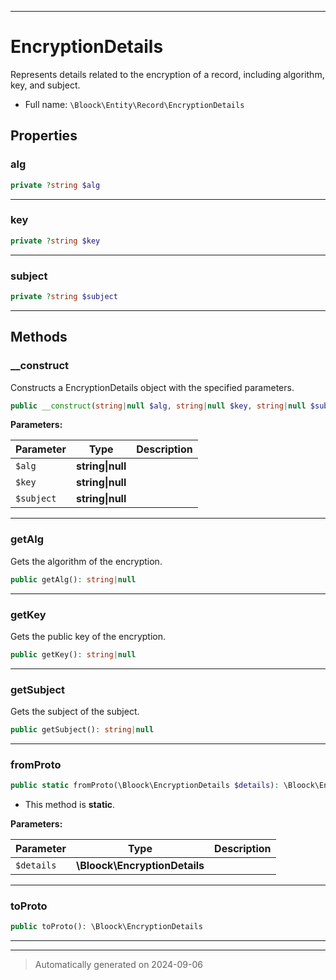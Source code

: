 ***

# EncryptionDetails

Represents details related to the encryption of a record, including algorithm, key, and subject.



* Full name: `\Bloock\Entity\Record\EncryptionDetails`



## Properties


### alg



```php
private ?string $alg
```






***

### key



```php
private ?string $key
```






***

### subject



```php
private ?string $subject
```






***

## Methods


### __construct

Constructs a EncryptionDetails object with the specified parameters.

```php
public __construct(string|null $alg, string|null $key, string|null $subject): mixed
```








**Parameters:**

| Parameter | Type | Description |
|-----------|------|-------------|
| `$alg` | **string&#124;null** |  |
| `$key` | **string&#124;null** |  |
| `$subject` | **string&#124;null** |  |





***

### getAlg

Gets the algorithm of the encryption.

```php
public getAlg(): string|null
```












***

### getKey

Gets the public key of the encryption.

```php
public getKey(): string|null
```












***

### getSubject

Gets the subject of the subject.

```php
public getSubject(): string|null
```












***

### fromProto



```php
public static fromProto(\Bloock\EncryptionDetails $details): \Bloock\Entity\Record\EncryptionDetails
```



* This method is **static**.




**Parameters:**

| Parameter | Type | Description |
|-----------|------|-------------|
| `$details` | **\Bloock\EncryptionDetails** |  |





***

### toProto



```php
public toProto(): \Bloock\EncryptionDetails
```












***


***
> Automatically generated on 2024-09-06
